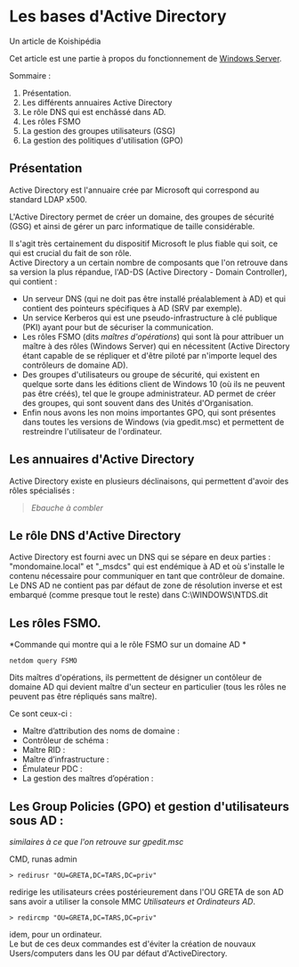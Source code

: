 # Les bases d'Active Directory

Un article de Koishipédia   

Cet article est une partie à propos du fonctionnement de [Windows Server](windows-server-bases).   
  
  
Sommaire :   
	   
1. Présentation.
2. Les différents annuaires Active Directory
3. Le rôle DNS qui est enchâssé dans AD.
4. Les rôles FSMO
5. La gestion des groupes utilisateurs (GSG)
6. La gestion des politiques d'utilisation (GPO)

## Présentation

Active Directory est l'annuaire crée par Microsoft qui correspond au standard LDAP x500.  

L'Active Directory permet de créer un domaine, des groupes de sécurité (GSG) et ainsi de gérer un parc informatique de taille considérable.   
  
Il s'agit très certainement du dispositif Microsoft le plus fiable qui soit, ce qui est crucial du fait de son rôle.   
Active Directory a un certain nombre de composants que l'on retrouve dans sa version la plus répandue, l'AD-DS (Active Directory - Domain Controller), qui contient :

* Un serveur DNS (qui ne doit pas être installé préalablement à AD) et qui contient des pointeurs spécifiques à AD (SRV par exemple).  
* Un service Kerberos qui est une pseudo-infrastructure à clé publique (PKI) ayant pour but de sécuriser la communication.  
* Les rôles FSMO (dits *maîtres d'opérations*) qui sont là pour attribuer un maître à des rôles (Windows Server) qui en nécessitent (Active Directory étant capable de se répliquer et d'être piloté par n'importe lequel des contrôleurs de domaine AD).
* Des groupes d'utilisateurs ou groupe de sécurité, qui existent en quelque sorte dans les éditions client de Windows 10 (où ils ne peuvent pas être créés), tel que le groupe administrateur. AD permet de créer des groupes, qui sont souvent dans des Unités d'Organisation.
* Enfin nous avons les non moins importantes GPO, qui sont présentes dans toutes les versions de Windows (via gpedit.msc) et permettent de restreindre l'utilisateur de l'ordinateur.

## Les annuaires d'Active Directory
  
Active Directory existe en plusieurs déclinaisons, qui permettent d'avoir des rôles spécialisés :

> *Ebauche à combler*

## Le rôle DNS d'Active Directory

  
Active Directory est fourni avec un DNS qui se sépare en deux parties : "mondomaine.local" et "\_msdcs" qui est endémique à AD et où s'installe le contenu nécessaire pour communiquer en tant que contrôleur de domaine.  Le DNS AD ne contient pas par défaut de zone de résolution inverse et est embarqué (comme presque tout le reste) dans C:\WINDOWS\NTDS.dit

## Les rôles FSMO.
*Commande qui montre qui a le rôle FSMO sur un domaine AD *
 
    netdom query FSMO
    
Dits maîtres d'opérations, ils permettent de désigner un contôleur de domaine AD qui devient maître d'un secteur en particulier (tous les rôles ne peuvent pas être répliqués sans maître).  

Ce sont ceux-ci : 
* Maître d’attribution des noms de domaine :
* Contrôleur de schéma :
* Maître RID :
* Maître d’infrastructure :
* Émulateur PDC :
* La gestion des maîtres d’opération :

## Les Group Policies (GPO) et gestion d'utilisateurs sous AD : 
*similaires à ce que l'on retrouve sur gpedit.msc*

CMD, runas admin

    > redirusr "OU=GRETA,DC=TARS,DC=priv"  
    
redirige les utilisateurs crées postérieurement dans l'OU GRETA de son AD sans avoir a utiliser la console MMC *Utilisateurs et Ordinateurs AD*.
    
    > redircmp "OU=GRETA,DC=TARS,DC=priv" 
    
idem, pour un ordinateur.  
Le but de ces deux commandes est d'éviter la création de nouvaux Users/computers dans les OU par défaut d'ActiveDirectory.
